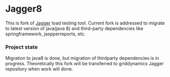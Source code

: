 Jagger8
==========

This is fork of [Jagger](https://github.com/griddynamics/jagger) load testing tool.
Current fork is addressed to migrate to latest version of java(java 8) and third-party dependencies like springframework, jaspperreports, etc.
 
### Project state
Migration to java8 is done, but migration of thirdparty dependencies is in progress. 
Theoretically this fork will be transferred to griddynamics Jagger repository when work will done.